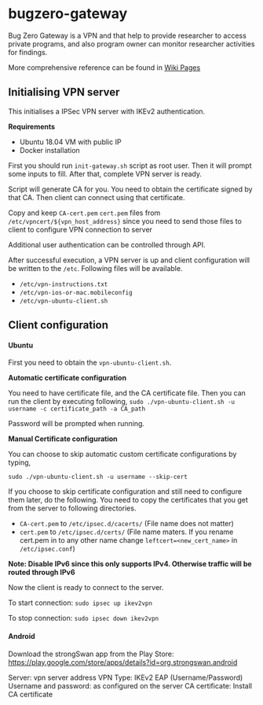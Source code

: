 # bugzero-gateway
Bug Zero Gateway is a VPN and that help to provide researcher to access private programs, and also program owner can monitor researcher activities for findings.

More comprehensive reference can be found in [Wiki Pages](https://github.com/bug-zero/bugzero-gateway/wiki)

## Initialising VPN server

This initialises a IPSec VPN server with IKEv2 authentication.

**Requirements**

- Ubuntu 18.04 VM with public IP
- Docker installation 

First you should run `init-gateway.sh` script as root user. Then it will prompt some inputs to fill. 
After that, complete VPN server is ready.

Script will generate CA for you. You need to obtain the certificate signed by that CA. 
Then client can connect using that certificate.

Copy and keep `CA-cert.pem` `cert.pem` files from `/etc/vpncert/${vpn_host_address}` 
since you need to send those files to client to configure VPN connection to server

Additional user authentication can be controlled through API.

After successful execution, a VPN server is up and client configuration will be written to the `/etc`. Following files will be available.

- `/etc/vpn-instructions.txt`
- `/etc/vpn-ios-or-mac.mobileconfig`
- `/etc/vpn-ubuntu-client.sh`


## Client configuration

#### Ubuntu

First you need to obtain the `vpn-ubuntu-client.sh`.

**Automatic certificate configuration**

You need to have certificate file, and the CA certificate file.
Then you can run the client by executing following,
`sudo ./vpn-ubuntu-client.sh -u username -c certificate_path -a CA_path`

Password will be prompted when running.

**Manual Certificate configuration**

You can choose to skip automatic custom certificate configurations by typing,

`sudo ./vpn-ubuntu-client.sh -u username --skip-cert`

If you choose to skip certificate configuration and still need to configure them later, do the following.
You need to copy the certificates that you get from the server to following directories.

- `CA-cert.pem` to `/etc/ipsec.d/cacerts/` (File name does not matter)
- `cert.pem` to `/etc/ipsec.d/certs/` (File name maters. If you rename cert.pem in to any other name change `leftcert=<new_cert_name>` in `/etc/ipsec.conf`)

**Note: Disable IPv6 since this only supports IPv4. Otherwise traffic will be routed through IPv6**

Now the client is ready to connect to the server.

To start connection:
`sudo ipsec up ikev2vpn`

To stop connection:
`sudo ipsec down ikev2vpn`

#### Android

Download the strongSwan app from the Play Store: https://play.google.com/store/apps/details?id=org.strongswan.android

Server: vpn server address
VPN Type: IKEv2 EAP (Username/Password)
Username and password: as configured on the server
CA certificate: Install CA certificate
